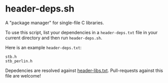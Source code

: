 # header-deps.sh

A "package manager" for single-file C libraries.

To use this script, list your dependencies in a `header-deps.txt` file in your current directory and then run `header-deps.sh`.

Here is an example `header-deps.txt`:

```
stb.h
stb_perlin.h
```

Depedencies are resolved against [header-libs.txt](https://raw.githubusercontent.com/pepaslabs/header-deps.sh/master/header-libs.txt).  Pull-requests against this file are welcome!
